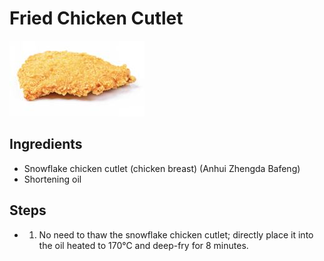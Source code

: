 # Fried Chicken Cutlet

![Fried Chicken Cutlet](../../images/%E7%82%B8%E9%B8%A1%E6%8E%92.png)

## Ingredients

- Snowflake chicken cutlet (chicken breast) (Anhui Zhengda Bafeng)
- Shortening oil

## Steps

- 1. No need to thaw the snowflake chicken cutlet; directly place it into the oil heated to 170℃ and deep-fry for 8 minutes.